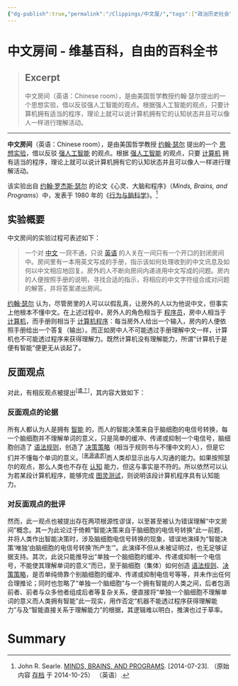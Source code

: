```yaml
---
{"dg-publish":true,"permalink":"/Clippings/中文屋/","tags":["政治历史社会"]}
---
```



# 中文房间 - 维基百科，自由的百科全书

> ## Excerpt
> 中文房间（英语：Chinese room），是由美国哲学教授约翰·瑟尔提出的一个思想实验，借以反驳强人工智能的观点。根据强人工智能的观点，只要计算机拥有适当的程序，理论上就可以说计算机拥有它的认知状态并且可以像人一样进行理解活动。

---

**中文房间**（英语：Chinese room），是由美国哲学教授 [约翰·瑟尔](https://zh.wikipedia.org/wiki/%E7%BA%A6%E7%BF%B0%C2%B7%E5%B8%8C%E5%B0%94%E5%8B%92 "约翰·希尔勒") 提出的一个 [思想实验](https://zh.wikipedia.org/wiki/%E6%80%9D%E6%83%B3%E5%AF%A6%E9%A9%97 "思想实验")，借以反驳 [强人工智能](https://zh.wikipedia.org/wiki/%E5%BC%B7%E4%BA%BA%E5%B7%A5%E6%99%BA%E6%85%A7 "强人工智慧") 的观点。根据 [强人工智能](https://zh.wikipedia.org/wiki/%E4%BA%BA%E5%B7%A5%E6%99%BA%E8%83%BD "人工智能") 的观点，只要 [计算机](https://zh.wikipedia.org/wiki/%E7%94%B5%E5%AD%90%E8%AE%A1%E7%AE%97%E6%9C%BA "电子计算机") 拥有适当的程序，理论上就可以说计算机拥有它的认知状态并且可以像人一样进行理解活动。

该实验出自 [约翰·罗杰斯·瑟尔](https://zh.wikipedia.org/wiki/%E7%BA%A6%E7%BF%B0%C2%B7%E7%BD%97%E6%9D%B0%E6%96%AF%C2%B7%E5%B8%8C%E5%B0%94%E5%8B%92 "约翰·罗杰斯·希尔勒") 的论文《心灵、大脑和程序》（_Minds, Brains, and Programs_）中，发表于 1980 年的《[行为与脑科学](https://zh.wikipedia.org/w/index.php?title=%E8%A1%8C%E4%B8%BA%E4%B8%8E%E8%84%91%E7%A7%91%E5%AD%A6&action=edit&redlink=1)》。[^1]

## 实验概要

中文房间的实验过程可表述如下：

> 一个对 [中文](https://zh.wikipedia.org/wiki/%E4%B8%AD%E6%96%87 "中文") 一窍不通，只说 [英语](https://zh.wikipedia.org/wiki/%E8%8B%B1%E8%AF%AD "英语") 的人关在一间只有一个开口的封闭房间中。房间里有一本用英文写成的手册，指示该如何处理收到的中文讯息及如何以中文相应地回复。房外的人不断向房间内递进用中文写成的问题。房内的人便按照手册的说明，寻找合适的指示，将相应的中文字符组合成对问题的解答，并将答案递出房间。

[约翰·瑟尔](https://zh.wikipedia.org/wiki/%E7%BA%A6%E7%BF%B0%C2%B7%E5%B8%8C%E5%B0%94%E5%8B%92 "约翰·希尔勒") 认为，尽管房里的人可以以假乱真，让房外的人以为他说中文，但事实上他根本不懂中文。在上述过程中，房外人的角色相当于 [程序员](https://zh.wikipedia.org/wiki/%E7%A8%8B%E5%BA%8F%E5%91%98 "程序员")，房中人相当于 [计算机](https://zh.wikipedia.org/wiki/%E7%94%B5%E5%AD%90%E8%AE%A1%E7%AE%97%E6%9C%BA "电子计算机")，而手册则相当于 [计算机程序](https://zh.wikipedia.org/wiki/%E8%AE%A1%E7%AE%97%E6%9C%BA%E7%A8%8B%E5%BA%8F "计算机程序")：每当房外人给出一个输入，房内的人便依照手册给出一个答复（输出）。而正如房中人不可能透过手册理解中文一样，计算机也不可能透过程序来获得理解力。既然计算机没有理解能力，所谓“计算机于是便有智能”便更无从谈起了。

## 反面观点

对此，有相反观点被提出<sup><a href="https://zh.wikipedia.org/wiki/Wikipedia:%E6%A0%BC%E5%BC%8F%E6%89%8B%E5%86%8A/%E4%B8%8D%E8%A6%81%E6%A8%A1%E7%A8%9C%E5%85%A9%E5%8F%AF" title="Wikipedia:格式手册/不要模棱两可"><span title="缺少主语或者主语不够具体的语句修正请求开始于2020年7月13日。"><span xt-marked="ok">[谁？]</span></span></a></sup>，其内容大致如下：

### 反面观点的论据

所有人都认为人是拥有 [智能](https://zh.wikipedia.org/wiki/%E6%99%BA%E8%83%BD "智能") 的，而人的智能决策来自于脑细胞的电信号转换，每一个脑细胞并不理解单词的意义，只是简单的缓冲、传递或抑制一个电信号，脑细胞创造了 [语法](https://zh.wikipedia.org/wiki/%E8%AF%AD%E6%B3%95 "语法")[规则](https://zh.wikipedia.org/wiki/%E8%A6%8F%E5%89%87 "规则")，创造了 [决策](https://zh.wikipedia.org/wiki/%E5%86%B3%E7%AD%96 "决策")[策略](https://zh.wikipedia.org/wiki/%E7%AD%96%E7%95%A5 "策略")（相当于规则书与不懂中文的人），但是它们并不懂每个单词的意义。<sup><a href="https://zh.wikipedia.org/wiki/Wikipedia:%E5%88%97%E6%98%8E%E6%9D%A5%E6%BA%90" title="Wikipedia:列明来源"><span title="来源请求。" xt-marked="ok">[来源请求]</span></a></sup>而人类却显示出与人沟通的能力。如果按照瑟尔的观点，那么人类也不存在 [认知](https://zh.wikipedia.org/wiki/%E8%AE%A4%E7%9F%A5 "认知") 能力，但这与事实是不符的。所以依然可以认为若某段计算机程序，能够完成 [图灵测试](https://zh.wikipedia.org/wiki/%E5%9B%BE%E7%81%B5%E6%B5%8B%E8%AF%95 "图灵测试")，则说明该段计算机程序具有认知能力。

### 对反面观点的批评

然而，此一观点也被提出存在两项根源性谬误，以至甚至被认为错误理解“中文房间”概念。其一为此论过于倚赖“智能决策来自于脑细胞的电信号转换”此一前题，并将人类作出智能决策时，涉及脑细胞电信号转换的现象，错误地演绎为“智能决策‘唯独’由脑细胞的电信号转换‘所产生’”。此演绎不但从未被证明过，也无足够证据支持。其次，此说只能推导出“单独一个脑细胞的缓冲、传递或抑制一个电信号，不能使其理解单词的意义”而已，至于脑细胞（集体）如何创造 [语法](https://zh.wikipedia.org/wiki/%E8%AF%AD%E6%B3%95 "语法")[规则](https://zh.wikipedia.org/wiki/%E8%A6%8F%E5%89%87 "规则")、[决策](https://zh.wikipedia.org/wiki/%E5%86%B3%E7%AD%96 "决策")[策略](https://zh.wikipedia.org/wiki/%E7%AD%96%E7%95%A5 "策略")，是否单纯倚靠个别脑细胞的缓冲、传递或抑制电信号等等，并未作出任何合理推论；同时也忽略了“单独一个脑细胞”与一个拥有智能的人类之间，后者包涵前者、前者与众多他者组成后者等复杂关系，便直接将“单独一个脑细胞不理解单词的意义而人类拥有智能”此一现实，用作否定“机器不能透过程序获得理解能力”与及“智能直接关系于理解能力”的根据，其逻辑难以明白，推演也过于草率。

# Summary

[^1]:John R. Searle. [MINDS, BRAINS, AND PROGRAMS](http://citeseerx.ist.psu.edu/viewdoc/download?doi=10.1.1.120.749&rep=rep1&type=pdf). \[2014-07-23\]. （原始内容 [存档](https://web.archive.org/web/20141025104300/http://citeseerx.ist.psu.edu/viewdoc/download?doi=10.1.1.120.749&rep=rep1&type=pdf) 于 2014-10-25） （英语）.
